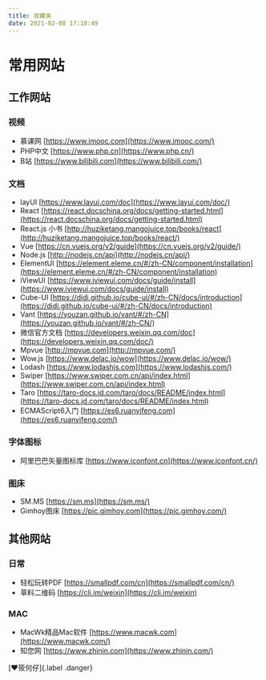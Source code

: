 ```yaml
---
title: 收藏夹
date: 2021-02-08 17:10:49
---
```

# 常用网站
## 工作网站
### 视频
* 慕课网 [https://www.imooc.com](https://www.imooc.com/)
* PHP中文 [https://www.php.cn](https://www.php.cn/)
* B站 [https://www.bilibili.com](https://www.bilibili.com/)

### 文档
* layUI [https://www.layui.com/doc](https://www.layui.com/doc/)
* React [https://react.docschina.org/docs/getting-started.html](https://react.docschina.org/docs/getting-started.html)
* React.js 小书 [http://huziketang.mangojuice.top/books/react](http://huziketang.mangojuice.top/books/react/)
* Vue [https://cn.vuejs.org/v2/guide](https://cn.vuejs.org/v2/guide/)
* Node.js [http://nodejs.cn/api](http://nodejs.cn/api/)
* ElementUI [https://element.eleme.cn/#/zh-CN/component/installation](https://element.eleme.cn/#/zh-CN/component/installation)
* iViewUI [https://www.iviewui.com/docs/guide/install](https://www.iviewui.com/docs/guide/install)
* Cube-UI [https://didi.github.io/cube-ui/#/zh-CN/docs/introduction](https://didi.github.io/cube-ui/#/zh-CN/docs/introduction)
* Vant [https://youzan.github.io/vant/#/zh-CN](https://youzan.github.io/vant/#/zh-CN/)
* 微信官方文档 [https://developers.weixin.qq.com/doc](https://developers.weixin.qq.com/doc/)
* Mpvue [http://mpvue.com](http://mpvue.com/)
* Wow.js [https://www.delac.io/wow](https://www.delac.io/wow/)
* Lodash [https://www.lodashjs.com](https://www.lodashjs.com/)
* Swiper [https://www.swiper.com.cn/api/index.html](https://www.swiper.com.cn/api/index.html)
* Taro [https://taro-docs.jd.com/taro/docs/README/index.html](https://taro-docs.jd.com/taro/docs/README/index.html)
* ECMAScript6入门 [https://es6.ruanyifeng.com](https://es6.ruanyifeng.com/)

### 字体图标
* 阿里巴巴矢量图标库 [https://www.iconfont.cn](https://www.iconfont.cn/)

### 图床
* SM.MS [https://sm.ms](https://sm.ms/)
* Gimhoy图床 [https://pic.gimhoy.com](https://pic.gimhoy.com/)

## 其他网站
### 日常
* 轻松玩转PDF [https://smallpdf.com/cn](https://smallpdf.com/cn/)
* 草料二维码 [https://cli.im/weixin](https://cli.im/weixin)

### MAC
* MacWk精品Mac软件 [https://www.macwk.com](https://www.macwk.com/)
* 知您网 [https://www.zhinin.com](https://www.zhinin.com/)

[:heart:筱何仔]{.label .danger}